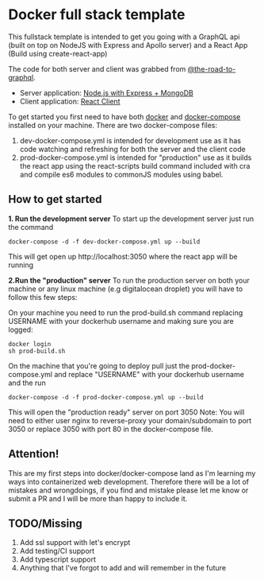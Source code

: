 # Docker full stack template
This fullstack template is intended to get you going with a GraphQL api (built on top on NodeJS with Express and Apollo server) and a React App (Build using create-react-app)

The code for both server and client was grabbed from [@the-road-to-graphql](https://github.com/the-road-to-graphql).

 - Server application: [Node.js with Express + MongoDB](https://github.com/the-road-to-graphql/fullstack-apollo-express-mongodb-boilerplate)
 - Client application: [React Client](https://github.com/the-road-to-graphql/fullstack-apollo-react-boilerplate)

To get started you first need to have both [docker](https://docs.docker.com/install/) and [docker-compose](https://docs.docker.com/compose/install/) installed on your machine.
There are two docker-compose files:

 1. dev-docker-compose.yml is intended for development use as it has code watching and refreshing for both the server and the client code
 2. prod-docker-compose.yml is intended for "production" use as it builds the react app using the react-scripts build command included with cra and compile es6 modules to commonJS modules using babel.

## How to get started

**1. Run the development server**
To start up the development server just run the command

    docker-compose -d -f dev-docker-compose.yml up --build
This will get open up http://localhost:3050 where the react app will be running

**2.Run the "production" server**
To run the production server on both your machine or any linux machine (e.g digitalocean droplet) you will have to follow this few steps:

   On your machine you need to run the prod-build.sh command replacing USERNAME with your dockerhub username and making sure you are logged:

    docker login
    sh prod-build.sh

On the machine that you're going to deploy pull just the prod-docker-compose.yml and replace "USERNAME" with your dockerhub username and the run

    docker-compose -d -f prod-docker-compose.yml up --build

This will open the "production ready" server on port 3050
Note: You will need to either user nginx to reverse-proxy your domain/subdomain to port 3050 or replace 3050 with port 80 in the docker-compose file.

## Attention!
This are my first steps into docker/docker-compose land as I'm learning my ways into containerized web development. Therefore there will be a lot of mistakes and wrongdoings, if you find and mistake please let me know or submit a PR and I will be more than happy to include it.

## TODO/Missing

 1. Add ssl support with let's encrypt
 2. Add testing/CI support
 3. Add typescript support
 4. Anything that I've forgot to add and will remember in the future
